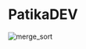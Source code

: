 # PatikaDEV

![merge_sort](https://user-images.githubusercontent.com/80225796/156467027-364c7866-89c9-4b97-baf5-b56746a4c052.png)
